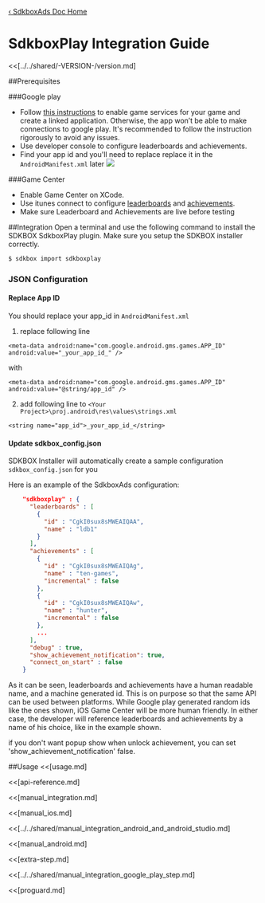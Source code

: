 [&#8249; SdkboxAds Doc Home](./)

<h1>SdkboxPlay Integration Guide</h1>
<<[../../shared/-VERSION-/version.md]

##Prerequisites

###Google play
 + Follow [this instructions](https://developers.google.com/games/services/console/enabling#step_2_add_your_game_to_the_dev_console) to enable game services for your game and create a linked application. Otherwise, the app won’t be able to make connections to google play. It's recommended to follow the instruction rigorously to avoid any issues.
 + Use developer console to configure leaderboards and achievements.
 + Find your app id and you'll need to replace replace it in the `AndroidManifest.xml` later
   ![](../../imgs/gps_app_id.jpg)

###Game Center
 + Enable Game Center on XCode.
 + Use itunes connect to configure [leaderboards](https://developer.apple.com/library/content/documentation/LanguagesUtilities/Conceptual/iTunesConnectGameCenter_Guide/Leaderboards/Leaderboards.html#//apple_ref/doc/uid/TP40013726-CH2-SW47) and [achievements](https://developer.apple.com/library/content/documentation/LanguagesUtilities/Conceptual/iTunesConnectGameCenter_Guide/Achievements/Achievements.html#//apple_ref/doc/uid/TP40013726-CH3-SW3).
 + Make sure Leaderboard and Achievements are live before testing


##Integration
Open a terminal and use the following command to install the SDKBOX SdkboxPlay plugin. Make sure you setup the SDKBOX installer correctly.
```bash
$ sdkbox import sdkboxplay
```

<!--## Configuration
<<[../../shared/sdkbox_cloud.md]
<<[../../shared/remote_application_config.md]-->

### JSON Configuration

#### Replace App ID
You should replace your app_id in `AndroidManifest.xml`

1. replace following line

```
<meta-data android:name="com.google.android.gms.games.APP_ID" android:value="_your_app_id_" />
```
with
```
<meta-data android:name="com.google.android.gms.games.APP_ID" android:value="@string/app_id" />
```

2. add following line to `<Your Project>\proj.android\res\values\strings.xml`

```
<string name="app_id">_your_app_id_</string>
```

#### Update sdkbox_config.json
SDKBOX Installer will automatically create a sample configuration `sdkbox_config.json` for you

Here is an example of the SdkboxAds configuration:
```json
    "sdkboxplay" : {
      "leaderboards" : [
        {
          "id" : "CgkI0sux8sMWEAIQAA",
          "name" : "ldb1"
        }
      ],
      "achievements" : [
        {
          "id" : "CgkI0sux8sMWEAIQAg",
          "name" : "ten-games",
          "incremental" : false
        },
        {
          "id" : "CgkI0sux8sMWEAIQAw",
          "name" : "hunter",
          "incremental" : false
        },
        ...
      ],
      "debug" : true,
      "show_achievement_notification": true,
      "connect_on_start" : false
    }

```


As it can be seen, leaderboards and achievements have a human readable name, and a machine generated id. This is on purpose so that the same API can be used between platforms. While Google play generated random ids like the ones shown, iOS Game Center will be more human friendly.
In either case, the developer will reference leaderboards and achievements by a name of his choice, like in the example shown.

if you don't want popup show when unlock achievement, you can set 'show_achievement_notification' false.

<!--<<[sdkbox-config-encrypt.md]-->

##Usage
<<[usage.md]

<<[api-reference.md]

<<[manual_integration.md]

<<[manual_ios.md]

<<[../../shared/manual_integration_android_and_android_studio.md]

<<[manual_android.md]

<<[extra-step.md]

<<[../../shared/manual_integration_google_play_step.md]

<<[proguard.md]
